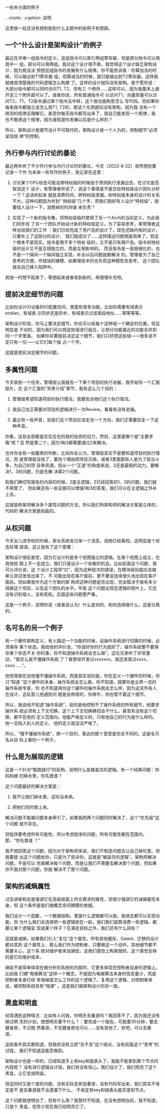     
一些未分类的例子
  
.. cnote::
  :caption: 说明

  这里放一批还没有想到放到什么主题中的些例子和思路。

## 一个“什么设计是架构设计”的例子

最近在评审一组指令的定义，这组指令可以索引两组寄存器，但是部分指令可以用其中一
组，部分可以用两组。我对这个设计很不爽，我觉得这个设计缺乏架构设计，因为我没法
预想这组指令的发展有什么规律。你不能告诉我：你算加法的时候，可以输出到T1寄存器
组，但算减法的时候，就只能输出到T2寄存器。这样我就难想清楚我的代码逻辑怎么构建
了。这样的设计就叫没有架构。我宁愿你说：大部分指令都可以同时访问T1, T2，但有三
个例外……这样可以，因为我基本上避开这三个例外就可以了。或者你说，所有普通指令可
以访问T1，向量质量可以访问T2，T1，T2指令通过某个指令去中转，这个我也能构思怎么
写代码。但如果你每条指令都独立说怎么用T1, T2的，那这个东西就叫没有架构，因为我
没有一个统领的规律去理解它。甚至你每天指令都写出来了，我自己能发现一个规律，我
也不敢用这个规律，因为谁知道你发展以后是什么样的？

所以，架构设计是细节设计不可取代的，架构设计是一个人为的，控制细节“必须呈现规
律”的控制。

## 外行参与内行讨论的暴论
  
最近两年听了不少外行参与内行讨论时的暴论，今天（2022-8-22）突然想到要记录一下作
为未来一些写作的例子，我记录在这里：

1. 讨论某个CPU状态可能会跨特权级的时候由于预测执行泄漏出去，在讨论是否取消这个
  设计，有管理者听说了，说这个事情是不是交给特权级设计团队分析一下？这话听起来
  就是浪费时间，跨特权级泄漏，和特权级本身的设计的关系不大。这种问题因为听到“
  特权级”几个字，而我们刚好有人设计“特权级”，就要找人设计一下，浪费掉的时间谁
  来负责？

2. 实现了一个新的指令集，但特权级临时使用了另一个Arch的当前定义，为此我们同步找
  了另一个团队开始设计新的特权级定义。为了容易思考，某管理者这样总结我们的工作
  ：我们已经完成了用户态的设计了，现在还缺内核的设计，只要补上了这部分的设计，
  我们就成功了……这样描述问题倒是简单了，但这个根本不是现实。指令是用于多个特权
  级的，又不是只有用户态。指令和特权级的设计又不是互相独立的，而是互相影响的。
  而且指令是一层层细化的，也不是一个隔间一个隔间独立实现，补全以后问题就都解决
  的。管理者为了自己思考的方便，作错误的建模，如果做技术的也负荷这种模型去思考，
  这个团队就会自己掉入陷阱中。

其他一时想不起来了，等想起来或者收到新的，再慢慢补充吧。

## 提前决定细节的问题
  
比如你设计IO设备的IO配置空间，里面有很多功能，比如你需要有域表示endian，有域表
示同步还是异步，有域表示过滤表段地址……等等等等。

架构设计阶段，你马上要决定细节，你也可以给每个这种域一个确定的位置。但这明显是
不对的，因为我们可以把这些域进行组合，让部分功能接近的功能合并到同一个字里面。
如果你非要提前决定这个细节，我们只好把这些域——很多说不定只有一位——让它们每个独
占一个字。

这就是提前决定细节的问题。

## 多属性问题
  
今天收到一个任务，管理层让我报告一下某个项目的执行进展。我开始写一个汇报胶片，在
这个汇报的“背景介绍”章节，我有这么几个目的：

1. 管理层希望知道项目的执行情况，我要告诉他们这个执行情况。

2. 我自己也正需要对项目的逻辑进行一次Review，看看有没有走偏。

3. 最近有一些声音，说我们这个项目应该走另一个方向，我们正需要回复一下这种声音。

你看，这些全部都是实实在在的我的投资的动力，然则，这里面哪个是“主要矛盾”呢？显
然是第二个，因为1和3都需要通过2来解决。

也许你会有一些腹黑的判断，比如你会认为，管理层其实不是要知道项目的执行情况，而
是管理层没钱了，要找个理由把项目灭掉。或者3里面那些人是为了政治斗争，为自己的项
目争资源。但从一个“正道”的角度来说，2还是最稳的动力。要解决1，3的问题，仍是先解
决第2个问题。

到我们确切写报告的内容的时候，2是主逻辑，2已经回答的1、3的问题，我们就不用管了，
但如果还有一些证据可以增强1和3的答案，我们可以在主逻辑之外补上去。

这就是构架师解决多个属性问题的方法，所以我们所架构师的解决方案是立体的，代码的
解决方案是拍扁的。

## 从权问题
  
今天女儿进学校的时候，家长系统发过来一个消息，说她已经离校。这明显是个状态处理
错误。这让我有了这个感慨：

架构设计很反直觉，因为它设计的是多个视图独立的逻辑。在某个视图上成立，在其他视
图上不一定成立。我们只是设计一个权衡的机会。比如前面这个问题，我可以评价说，这
个设计工程师“烂”，因为这种层次的错误，在模块级别就应该被单元测试发现出来了。不
可能出现在客户面前，更不要说连续很久地出现在客户面前。但如果我作为这个方案的架
构师这种问题是否出现，完全取决于我有多少钱做这个项目，以及这个团队的水平。毕竟
这个问题出现在逻辑的枝叶上，它还没有识别错人，没有死机。后面这些问题更严重。

这是一个例子，说明你说（或者说认为）什么是对的，和你选择做什么，这是分离的。

## 名可名的另一个例子
  
有一个硬件架构定义，有人描述一个功能的时候，说操作系统进行切换的时候，必须保存
某个状态。我给他的评价说，“你说好你的行为就好了，操作系统要不要保存某个状态不关
你的事，你不知道操作系统会怎么做”。这位兄弟听了非常激动，“我怎么就不懂操作系统
了？我曾经开发过xxxxxxx，我还发表过xxxx，xxxx……”。

他觉得我在说他懂不懂操作系统，而我其实说的是，你在定义一个硬件的时候，你只“知道
”这个硬件的本身，操作系统会怎么做，你不知道。就算你是业界一流的操作系统专家，你
也不知道用你这个硬件的操作系统会怎么样，因为这另外有人在设计，这玩意儿他遇到问
题是会修改的，你再牛，你也管不着这个细节。

所以，我说他不知道“操作系统”，说的是他控制不了操作系统的所有细节，他要求操作系
统必须有上下文切换，这个上下文切换确切会干什么，甚至有没有这个切换，都不在他的
定义范围内。他能严格定义的，只有他自己的行为是什么样的。他一旦陷入别人的定义，
他的定义就没法严格了。

所以，“懂不懂操作系统”，换一个目的，表达的那个意思是完全不同的。这是名可名从目
标上看的一个例子。

## 什么是为展现的逻辑
  
这是一个针对“能跑就行”的反例，说明什么是被盖住的逻辑。有一个经典问题：你妈和媳
妇掉水里，你先救谁？

这个问题最好的解决方案是：

1. 我不让她们掉水里。这叫治未病。

2. 把他们同时救上来。

解决问题不能被问题本身牵引了，如果我把两个问题同时解决了，这个“优先级”这个问题
就不存在。

但程序要考虑所有可能性，所以考虑程序的问题，所有可能性都在范围内。那，“你先救谁
？”

我不想回答这个问题，因为对于架构师来说，我们不制造问题去让自己掉坑里。但我要提
出这个问题给你，只是为了告诉你，这就是“被盖住的逻辑”。架构师解决问题，不是可以
完美解决每个问题，而是让我们不需要去解决那个问题，但如果你不面对那个问题，你就
解决不了那个问题。

## 架构的减熵属性

过去讲架构总是强调它在高级层面上符合需求的属性，但很少强调它的减熵属性本身。但
这个条件是我们做概念空间建模的依据。

我们设计一个函数，一个数据结构，里面什么逻辑都可以放，放进去都可以实现功能，但
为什么我们会选择把一些逻辑放在一起，我们我们就算浪费一些逻辑，都要让某个逻辑呈
现成某个样子？在满足目标之外，我们还有什么目标？

这就是减熵，如果我们引入“复位”这个属性，所有其他缓存，Gated，迁移的设计都对其到
这个属性上，那么我们作为控制者，只要做这一个动作，其他细节都不需要关心，这个系
统对维护者来说熵低，这我们感觉上构架就好。这个感觉反映的是它的维护成本。

熵低不是简单体现在被分析的系统的内部的，它更多体现在控制者自身的逻辑上。比如我
们建“电梯算法”这样一个概念，不是因为电梯算法本身的信息量少，而是控制者本身已经
有电梯是怎么工作的这个逻辑了。复用这个逻辑，对控制者来说，被控制系统具有“规律”
。这是我们做架构设计的另一面。

## 黑盒和明盒

经常遇到这种情况：比如有人问我，你明天去春游吗？我回答不了，因为我还没有排过明
天的计划，想想明天要干什么？：要完成一个报告，可能要30分钟，要去健身房，不过既
然春游，不去健身房也可以……没有其他了，好吧，可以去春游。

这些条件其实都知道，但我却没有立即“去不去”这个结论，没有前面这个“思考”的过程，
我们不知道这能否做到。

架构设计也是一样的，已经知道手上有key和链表头了，我能不能拿到某个节点的内容呢？
没有进行逻辑设计钱，我们并没有信心。我们设计了，我们照亮了这个黑盒，让它变成明盒。

但这同时又是个度的问题，没有实际去参加春游，没有代码写出来，我们其实不肯定是不
是去春游就不会遗漏下什么， 不肯定有key和链表头能否拿到节点。

这个问题我想明白了，但有什么用？我暂时不知道。在没有想明白前，我不知道，只是个
黑盒，但至少现在我已经照亮它了。
